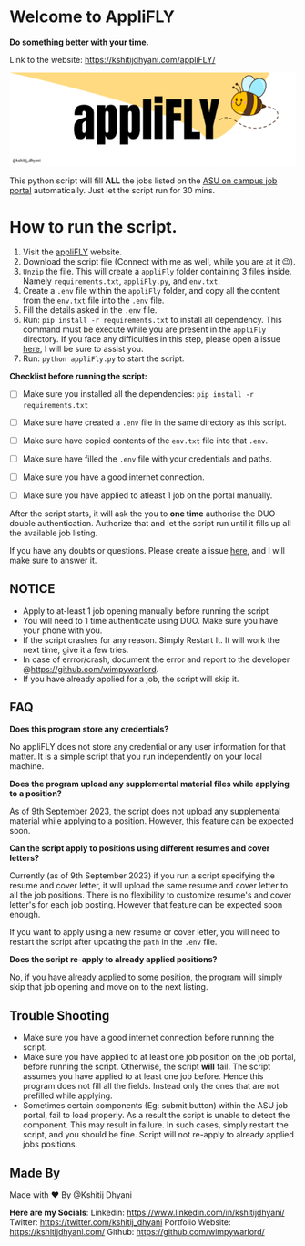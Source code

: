 # Welcome to AppliFLY
**Do something better with your time.**

Link to the website: https://kshitijdhyani.com/appliFLY/

![appliFLY_Banner](appliFLY_banner.png)

This python script will fill **ALL** the jobs listed on the [ASU on campus job portal](https://students.asu.edu/employment/search) automatically. Just let the script run for 30 mins.

# How to run the script.

1. Visit the [appliFLY](https://kshitijdhyani.com/appliFLY/) website.
2. Download the script file (Connect with me as well, while you are at it 😉).
3. `Unzip` the file. This will create a `appliFly` folder containing 3 files inside. Namely `requirements.txt`, `appliFly.py`, and `env.txt`.
4. Create a `.env` file within the `appliFly` folder, and copy all the content from the `env.txt` file into the `.env` file.
5. Fill the details asked in the `.env` file.
6. Run: `pip install -r requirements.txt` to install all dependency. This command must be execute while you are present in the `appliFly` directory. If you face any difficulties in this step, please open a issue [here](https://github.com/wimpywarlord/asuAutoJob/issues), I will be sure to assist you.
7. Run: `python appliFly.py` to start the script. 

**Checklist before running the script:**

- [ ] Make sure you installed all the dependencies: `pip install -r requirements.txt`
- [ ] Make sure have created a `.env` file in the same directory as this script.
- [ ] Make sure have copied contents of the `env.txt` file into that `.env`.
- [ ] Make sure have filled the `.env` file with your credentials and paths.
- [ ] Make sure you have a good internet connection.
- [ ] Make sure you have applied to atleast 1 job on the portal manually.


 After the script starts, it will ask the you to **one time** authorise the DUO double authentication. Authorize that and let the script run until it fills up all the available job listing.
  
If you have any doubts or questions. Please create a issue [here](https://github.com/wimpywarlord/asuAutoJob/issues), and I will make sure to answer it.

## NOTICE

* Apply to at-least 1 job opening manually before running the script
* You will need to 1 time authenticate using DUO. Make sure you have your phone with you.
* If the script crashes for any reason. Simply Restart It. It will work the next time, give it a few tries.
* In case of errror/crash, document the error and report to the developer @https://github.com/wimpywarlord.
* If you have already applied for a job, the script will skip it.

## FAQ

**Does this program store any credentials?**

No appliFLY does not store any credential or any user information for that matter. It is a simple script that you run independently on your local machine.

**Does the program upload any supplemental material files while applying to a position?**

As of 9th September 2023, the script does not upload any supplemental material while applying to a position. However, this feature can be expected soon.

**Can the script apply to positions using different resumes and cover letters?**

Currently (as of 9th September 2023) if you run a script specifying the resume and cover letter, it will upload the same resume and cover letter to all the job positions. There is no flexibility to customize resume's and cover letter's for each job posting. However that feature can be expected soon enough.

If you want to apply using a new resume or cover letter, you will need to restart the script after updating the `path` in the `.env` file.

**Does the script re-apply to already applied positions?**

No, if you have already applied to some position, the program will simply skip that job opening and move on to the next listing.

## Trouble Shooting

- Make sure you have a good internet connection before running the script.
- Make sure you have applied to at least one job position on the job portal, before running the script. Otherwise, the script **will** fail. The script assumes you have applied to at least one job before. Hence this program does not fill all the fields. Instead only the ones that are not prefilled while applying.
- Sometimes certain components (Eg: submit button) within the ASU job portal, fail to load properly. As a result the script is unable to detect the component. This may result in failure. In such cases, simply restart the script, and you should be fine. Script will not re-apply to already applied jobs positions.

## Made By
Made with ❤️ By @Kshitij Dhyani

**Here are my Socials**:
Linkedin: https://www.linkedin.com/in/kshitijdhyani/
Twitter: https://twitter.com/kshitij_dhyani
Portfolio Website: https://kshitijdhyani.com/
Github: https://github.com/wimpywarlord/
